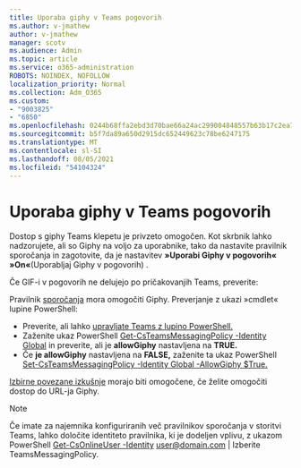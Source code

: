 ```yaml
---
title: Uporaba giphy v Teams pogovorih
ms.author: v-jmathew
author: v-jmathew
manager: scotv
ms.audience: Admin
ms.topic: article
ms.service: o365-administration
ROBOTS: NOINDEX, NOFOLLOW
localization_priority: Normal
ms.collection: Adm_O365
ms.custom:
- "9003825"
- "6850"
ms.openlocfilehash: 0244b68ffa2ebd3d70bae66a24ac299004848557b63b17c2ea74fafaff22bb8c
ms.sourcegitcommit: b5f7da89a650d2915dc652449623c78be6247175
ms.translationtype: MT
ms.contentlocale: sl-SI
ms.lasthandoff: 08/05/2021
ms.locfileid: "54104324"
---
```

# <a name="using-giphys-in-teams-conversations"></a>Uporaba giphy v Teams pogovorih

Dostop s giphy Teams klepetu je privzeto omogočen. Kot skrbnik lahko nadzorujete, ali so Giphy [](https://docs.microsoft.com/microsoftteams/messaging-policies-in-teams#messaging-policy-settings) na voljo za uporabnike, tako da nastavite pravilnik sporočanja in zagotovite, da je nastavitev **»Uporabi Giphy v pogovorih«** **»On«**(Uporabljaj Giphy v pogovorih) .

Če GIF-i v pogovorih ne delujejo po pričakovanjih Teams, preverite:

Pravilnik [sporočanja](https://docs.microsoft.com/microsoftteams/messaging-policies-in-teams) mora omogočiti Giphy. Preverjanje z ukazi »cmdlet« lupine PowerShell:

- Preverite, ali lahko [upravljate Teams z lupino PowerShell.](https://docs.microsoft.com/microsoftteams/teams-powershell-overview?view=o365-worldwide#manage-teams-with-powershell)
- Zaženite ukaz PowerShell [Get-CsTeamsMessagingPolicy -Identity Global](https://docs.microsoft.com/powershell/module/skype/get-csteamsmessagingpolicy?view=skype-ps) in preverite, ali je **allowGiphy** nastavljena na **TRUE.**
- Če **je allowGiphy** nastavljena na **FALSE,** zaženite ta ukaz PowerShell [Set-CsTeamsMessagingPolicy -Identity Global -AllowGiphy $True.](https://docs.microsoft.com/powershell/module/skype/set-csteamsmessagingpolicy?view=skype-ps)

[Izbirne povezane izkušnje](https://docs.microsoft.com/deployoffice/privacy/optional-connected-experiences) morajo biti omogočene, če želite omogočiti dostop do URL-ja Giphy.

> [!NOTE]
> Če imate za najemnika konfiguriranih več pravilnikov sporočanja v storitvi Teams, lahko določite identiteto pravilnika, ki je dodeljen vplivu, z ukazom PowerShell [Get-CsOnlineUser -Identity](https://docs.microsoft.com/powershell/module/skype/get-csonlineuser?view=skype-ps) <user@domain.com> | Izberite TeamsMessagingPolicy.
